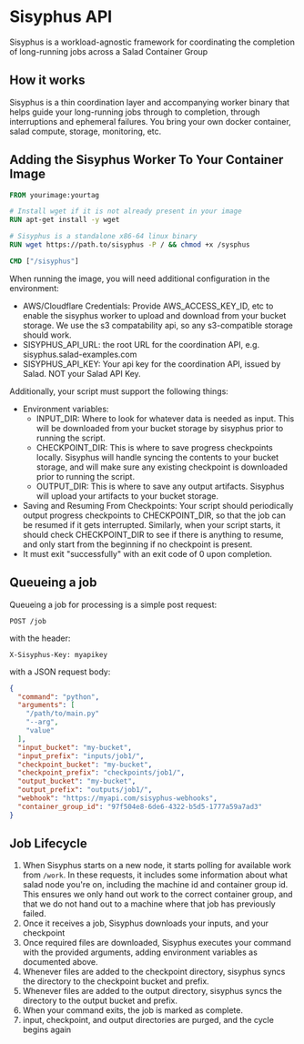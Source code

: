 # Sisyphus API

Sisyphus is a workload-agnostic framework for coordinating the completion of long-running jobs across a Salad Container Group

## How it works

Sisyphus is a thin coordination layer and accompanying worker binary that helps guide your long-running jobs through to completion, through interruptions and ephemeral failures. You bring your own docker container, salad compute, storage, monitoring, etc.

## Adding the Sisyphus Worker To Your Container Image

```dockerfile
FROM yourimage:yourtag

# Install wget if it is not already present in your image
RUN apt-get install -y wget

# Sisyphus is a standalone x86-64 linux binary
RUN wget https://path.to/sisyphus -P / && chmod +x /sysphus

CMD ["/sisyphus"]
```

When running the image, you will need additional configuration in the environment:

- AWS/Cloudflare Credentials: Provide AWS_ACCESS_KEY_ID, etc to enable the sisyphus worker to upload and download from your bucket storage. We use the s3 compatability api, so any s3-compatible storage should work.
- SISYPHUS_API_URL: the root URL for the coordination API, e.g. sisyphus.salad-examples.com
- SISYPHUS_API_KEY: Your api key for the coordination API, issued by Salad. NOT your Salad API Key.


Additionally, your script must support the following things:

- Environment variables:
  - INPUT_DIR: Where to look for whatever data is needed as input. This will be downloaded from your bucket storage by sisyphus prior to running the script.
  - CHECKPOINT_DIR: This is where to save progress checkpoints locally. Sisyphus will handle syncing the contents to your bucket storage, and will make sure any existing checkpoint is downloaded prior to running the script.
  - OUTPUT_DIR: This is where to save any output artifacts. Sisyphus will upload your artifacts to your bucket storage.
- Saving and Resuming From Checkpoints: Your script should periodically output progress checkpoints to CHECKPOINT_DIR, so that the job can be resumed if it gets interrupted. Similarly, when your script starts, it should check CHECKPOINT_DIR to see if there is anything to resume, and only start from the beginning if no checkpoint is present.
- It must exit "successfully" with an exit code of 0 upon completion.

## Queueing a job

Queueing a job for processing is a simple post request:

`POST /job`

with the header:

`X-Sisyphus-Key: myapikey`

with a JSON request body:

```json
{
  "command": "python",
  "arguments": [
    "/path/to/main.py"
    "--arg",
    "value"
  ],
  "input_bucket": "my-bucket",
  "input_prefix": "inputs/job1/",
  "checkpoint_bucket": "my-bucket",
  "checkpoint_prefix": "checkpoints/job1/",
  "output_bucket": "my-bucket",
  "output_prefix": "outputs/job1/",
  "webhook": "https://myapi.com/sisyphus-webhooks",
  "container_group_id": "97f504e8-6de6-4322-b5d5-1777a59a7ad3"
}
```

## Job Lifecycle

1. When Sisyphus starts on a new node, it starts polling for available work from `/work`. In these requests, it includes some information about what salad node you're on, including the machine id and container group id. This ensures we only hand out work to the correct container group, and that we do not hand out to a machine where that job has previously failed.
2. Once it receives a job, Sisyphus downloads your inputs, and your checkpoint
3. Once required files are downloaded, Sisyphus executes your command with the provided arguments, adding environment variables as documented above.
4. Whenever files are added to the checkpoint directory, sisyphus syncs the directory to the checkpoint bucket and prefix.
5. Whenever files are added to the output directory, sisyphus syncs the directory to the output bucket and prefix.
6. When your command exits, the job is marked as complete.
7. input, checkpoint, and output directories are purged, and the cycle begins again